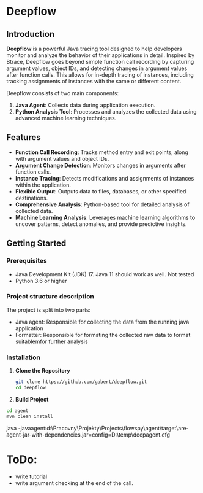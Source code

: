 # Deepflow

## Introduction

**Deepflow** is a powerful Java tracing tool designed to help developers monitor and analyze the behavior of their applications in detail. Inspired by Btrace, Deepflow goes beyond simple function call recording by capturing argument values, object IDs, and detecting changes in argument values after function calls. This allows for in-depth tracing of instances, including tracking assignments of instances with the same or different content.

Deepflow consists of two main components:
1. **Java Agent**: Collects data during application execution.
2. **Python Analysis Tool**: Processes and analyzes the collected data using advanced machine learning techniques.

## Features

- **Function Call Recording**: Tracks method entry and exit points, along with argument values and object IDs.
- **Argument Change Detection**: Monitors changes in arguments after function calls.
- **Instance Tracing**: Detects modifications and assignments of instances within the application.
- **Flexible Output**: Outputs data to files, databases, or other specified destinations.
- **Comprehensive Analysis**: Python-based tool for detailed analysis of collected data.
- **Machine Learning Analysis**: Leverages machine learning algorithms to uncover patterns, detect anomalies, and provide predictive insights.

## Getting Started

### Prerequisites

- Java Development Kit (JDK) 17. Java 11 should work as well. Not tested
- Python 3.6 or higher

### Project structure description

The project is split into two parts:

- Java agent: Responsible for collecting the data from the running java application
- Formatter: Responsible for formating the collected raw data to format suitablemfor further analysis


### Installation

1. **Clone the Repository**
   ```sh
   git clone https://github.com/gabert/deepflow.git
   cd deepflow
   ```

2. **Build Project**
```sh
cd agent
mvn clean install
```

java -javaagent:d:\Pracovny\Projekty\Projects\flowspy\agent\target\are-agent-jar-with-dependencies.jar=config=D:\temp\deepagent.cfg   


# ToDo:
- write tutorial
- write argument checking at the end of the call.